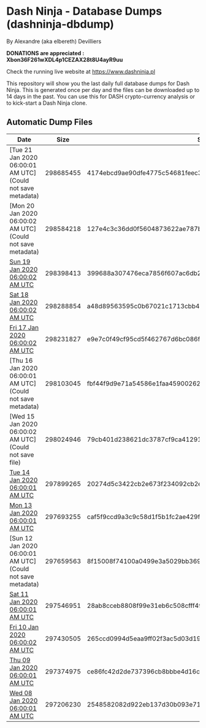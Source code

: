 # Dash Ninja - Database Dumps (dashninja-dbdump)
By Alexandre (aka elbereth) Devilliers

**DONATIONS are appreciated : Xbon36F261wXDL4p1CEZAX28t8U4ayR9uu**

Check the running live website at https://www.dashninja.pl

This repository will show you the last daily full database dumps for Dash Ninja. This is generated once per day and the files can be downloaded up to 14 days in the past.
You can use this for DASH crypto-currency analysis or to kick-start a Dash Ninja clone.


## Automatic Dump Files
| Date | Size | SHA256 |
|--|--|--|
| [Tue 21 Jan 2020 06:00:01 AM UTC](Could not save metadata) | 298685455 | 4174ebcd9ae90dfe4775c54681feec34adbf3ccbe89e16c503e4fec3fa91a942 | 
| [Mon 20 Jan 2020 06:00:02 AM UTC](Could not save metadata) | 298584218 | 127e4c3c36dd0f5604873622ae787b56a189a8ede16fb563c43277b0b75eb7ad | 
| [Sun 19 Jan 2020 06:00:02 AM UTC](https://transfer.sh/Ok6w2/dashninja-dbdump-20200119070002.tar.bz2) | 298398413 | 399688a307476eca7856f607ac6db226440923014eb33ff51dc90987c81436eb | 
| [Sat 18 Jan 2020 06:00:02 AM UTC](https://transfer.sh/7c4Q4/dashninja-dbdump-20200118070002.tar.bz2) | 298288854 | a48d89563595c0b67021c1713cbb4c48719cf42cc4485343c2ac73d5c56ce234 | 
| [Fri 17 Jan 2020 06:00:02 AM UTC](https://transfer.sh/ZzyeK/dashninja-dbdump-20200117070002.tar.bz2) | 298231827 | e9e7c0f49cf95cd5f462767d6bc086f997fd07a863ece48f773f1330fa21f310 | 
| [Thu 16 Jan 2020 06:00:01 AM UTC](Could not save metadata) | 298103045 | fbf44f9d9e71a54586e1faa45900262c59649acd43dbebec05e12ececd6d9dee | 
| [Wed 15 Jan 2020 06:00:02 AM UTC](Could not save file) | 298024946 | 79cb401d238621dc3787cf9ca41291fa4e3007567753e9439dd4a01121bbc423 | 
| [Tue 14 Jan 2020 06:00:01 AM UTC](https://transfer.sh/FWwGR/dashninja-dbdump-20200114070001.tar.bz2) | 297899265 | 20274d5c3422cb2e673f234092cb2e5ead92248123e739fd45cc33c98f63d4b1 | 
| [Mon 13 Jan 2020 06:00:01 AM UTC](https://transfer.sh/Gpq1d/dashninja-dbdump-20200113070001.tar.bz2) | 297693255 | caf5f9ccd9a3c9c58d1f5b1fc2ae429f5792ed0d1fb0346ac82aaae3d22f991e | 
| [Sun 12 Jan 2020 06:00:01 AM UTC](Could not save metadata) | 297659563 | 8f15008f74100a0499e3a5029bb3697eb810147905e567bebfd3d74ab2892941 | 
| [Sat 11 Jan 2020 06:00:01 AM UTC](https://transfer.sh/11xJmT/dashninja-dbdump-20200111070001.tar.bz2) | 297546951 | 28ab8cceb8808f99e31eb6c508cfff497af36f3b419fe65f38910fd473d569db | 
| [Fri 10 Jan 2020 06:00:02 AM UTC](https://transfer.sh/cxSao/dashninja-dbdump-20200110070002.tar.bz2) | 297430505 | 265ccd0994d5eaa9ff02f3ac5d03d194f8e8d824f6eaa442c74d8d722cf314b4 | 
| [Thu 09 Jan 2020 06:00:01 AM UTC](https://transfer.sh/oxmBD/dashninja-dbdump-20200109070001.tar.bz2) | 297374975 | ce86fc42d2de737396cb8bbbe4d16c139bc0e8d608880355f95b8942592cae71 | 
| [Wed 08 Jan 2020 06:00:01 AM UTC]() | 297206230 | 2548582082d922eb137d30b093e710ba3b02fed4302c56d14f772b84b74310a2 | 
